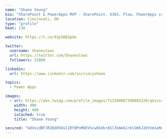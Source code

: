 ```yaml
---
name: "Shane Young"
bio: "SharePoint & PowerApps MVP - SharePoint, O365, Flow, PowerApps consulting? @PowerApps911 | Pure Snark? You found it."
location: Cincinnati, OH
type: "profile"
heat: 138

website: https://t.co/91p5BQ3pUe

twitter:
  username: ShanesCows
  url: https://twitter.com/ShanesCows
  followers: 15800

linkedin:
  url: https://www.linkedin.com/in/cincyshane

topics:
  - Power Apps

images:
  - url: https://pbs.twimg.com/profile_images/713100007398883329/qUzvsvQ3_400x400.jpg
    width: 400
    height: 400
    isCached: true
    title: "Shane Young"

secured: "GdVeidBFJRZQdO5OsI1Rf0PnMOEVScwEkdkr8Sl3hAmG1r6lGKKJ2OtVm1aMAxUnbXpYyvfe+DpZBPLAhE5tQLxXiEncebKq+Drc7EUCipMkNnfedaU2eHUh8z/mLuX3xeVtUW75xHAJU460NkANLpzyPqFPn81u12n+NnJyCs0bbejLbaBT8UHz48EeTb9Xze5bQ2z8s0QbmB0wZfsySkbz1VmaFco3DJYAIb9HVlpvxO1T1h2hmprifS/IG7up8iPAyloDWulDrhcDh95RnzW+om3nsjmOM22S991kKKztPj2u1hbKtjSyM+4kq9Ni3peytlWkH5eLfCYrsBjI7RHm2c0FgaORwCsFXk+SHDyt7+AQeMrL0TZdB/PaEJ6RPLIpD/msaYWZS2ygWgPwzNlzfqPDjJu/CcB3hoQB8Ug=;N/DvAjEvV4lEsCWdBOXVvw=="
---
```


